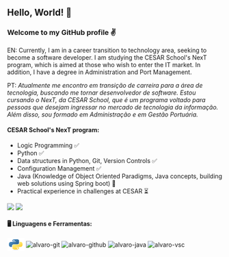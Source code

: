 ## Hello, World! 👋
### Welcome to my GitHub profile ✌

EN: Currently, I am in a career transition to technology area, seeking to become a software developer. I am studying the CESAR School's NexT program, which is aimed at those who wish to enter the IT market. In addition, I have a degree in Administration and Port Management.

PT: _Atualmente me encontro em transição de carreira para a área de tecnologia, buscando me tornar desenvolvedor de software. Estou cursando o NexT, da CESAR School, que é um programa voltado para pessoas que desejam ingressar no mercado de tecnologia da informação. Além disso, sou formado em Administração e em Gestão Portuária._

#### CESAR School's NexT program:
- Logic Programming ✅
- Python ✅
- Data structures in Python, Git, Version Controls ✅
- Configuration Management ✅
- Java (Knowledge of Object Oriented Paradigms, Java concepts, building web solutions using Spring boot) 🎯
- Practical experience in challenges at CESAR ⏳

 <div> 
  <a href = "mailto:alvarobrayner@gmail.com"><img src="https://img.shields.io/badge/Gmail-D14836?style=for-the-badge&logo=gmail&logoColor=white" target="_blank"></a>
  <a href="https://www.linkedin.com/in/alvarobrayner/" target="_blank"><img src="https://img.shields.io/badge/LinkedIn-0077B5?style=for-the-badge&logo=linkedin&logoColor=white" target="_blank"></a>

#### 🖥️ Linguagens e Ferramentas:
  <img align="center" alt="alvaro-Python" height="30" width="40" src="https://raw.githubusercontent.com/devicons/devicon/master/icons/python/python-original.svg">
  <img align="center" alt="alvaro-git" height="30" width="40" src="https://cdn.jsdelivr.net/gh/devicons/devicon/icons/git/git-original.svg">
  <img align="center" alt="alvaro-github" height="30" width="40" src="https://cdn.jsdelivr.net/gh/devicons/devicon/icons/github/github-original.svg">
  <img align="center" alt="alvaro-java" height="30" width="40" src="https://cdn.jsdelivr.net/gh/devicons/devicon/icons/java/java-original.svg">
  <img align="center" alt="alvaro-vsc" height="30" width="40" src="https://cdn.jsdelivr.net/gh/devicons/devicon/icons/visualstudio/visualstudio-plain.svg">
